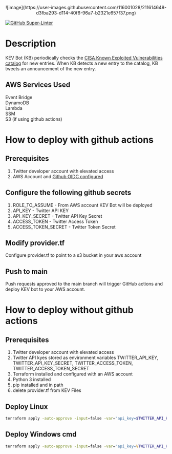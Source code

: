 <p align="center">
![image](https://user-images.githubusercontent.com/116001028/211614648-d3fba293-d114-40f6-96a7-b2321e657f37.png)
  </p>

[![GitHub Super-Linter](https://github.com/aquia-inc/KEV_Bot/workflows/Lint%20Code%20Base/badge.svg)](https://github.com/marketplace/actions/super-linter)  

# Description  
KEV Bot (KB) periodically checks the [CISA Known Exploited Vulnerabilities catalog](https://www.cisa.gov/known-exploited-vulnerabilities-catalog) for new entries.  When KB detects a new entry to the catalog, KB tweets an announcement of the new entry.

## AWS Services Used  
Event Bridge  
DynamoDB  
Lambda  
SSM  
S3 (if using github actions)

# How to deploy with github actions  
## Prerequisites  
1. Twitter developer account with elevated access  
2. AWS Account and [Github OIDC configured](https://docs.github.com/en/actions/deployment/security-hardening-your-deployments/configuring-openid-connect-in-amazon-web-services)
## Configure the following github secrets  
1. ROLE_TO_ASSUME  - From AWS account KEV Bot will be deployed
2. API_KEY  - Twitter API KEY  
3. API_KEY_SECRET  - Twitter API Key Secret  
4. ACCESS_TOKEN  - Twitter Access Token  
5. ACCESS_TOKEN_SECRET  - Twitter Token Secret  
## Modify provider.tf  
Configure provider.tf to point to a s3 bucket in your aws account  
## Push to main
Push requests approved to the main branch will trigger GitHub actions and deploy KEV bot to your AWS account.


# How to deploy without github actions  

## Prerequisites  
1. Twitter developer account with elevated access  
2. Twitter API kyes stored as environment variables TWITTER_API_KEY, TWITTER_API_KEY_SECRET, TWITTER_ACCESS_TOKEN, TWITTER_ACCESS_TOKEN_SECRET  
3. Terraform installed and configured with an AWS account  
4. Python 3 installed  
5. pip installed and in path 
6. delete provider.tf from KEV Files

## Deploy Linux  
```bash
terraform apply -auto-approve -input=false -var="api_key=$TWITTER_API_KEY" -var="api_key_secret=$TWITTER_API_KEY_SECRET" -var="access_token=$TWITTER_ACCESS_TOKEN" -var="access_token_secret=$TWITTER_ACCESS_TOKEN_SECRET”
```  
## Deploy Windows cmd
```cmd
terraform apply -auto-approve -input=false -var="api_key=%TWITTER_API_KEY%" -var="api_key_secret=%TWITTER_API_KEY_SECRET%" -var="access_token=%TWITTER_ACCESS_TOKEN%" -var="access_token_secret=%TWITTER_ACCESS_TOKEN_SECRET%”
```


